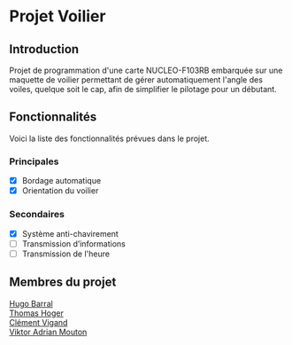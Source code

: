 # Projet Voilier
## Introduction
Projet de programmation d'une carte NUCLEO-F103RB embarquée sur une maquette de voilier permettant de gérer automatiquement l'angle des voiles, quelque soit le cap, afin de simplifier le pilotage pour un débutant.

## Fonctionnalités
Voici la liste des fonctionnalités prévues dans le projet.
### Principales
- [x] Bordage automatique
- [x] Orientation du voilier
### Secondaires
- [x] Système anti-chavirement
- [ ] Transmission d’informations
- [ ] Transmission de l'heure

## Membres du projet
[Hugo Barral](https://github.com/arc-hugo)  
[Thomas Hoger](https://github.com/HeineKayn)  
[Clément Vigand](https://github.com/Clement-INS)  
[Viktor Adrian Mouton](https://github.com/ToTTToR)
